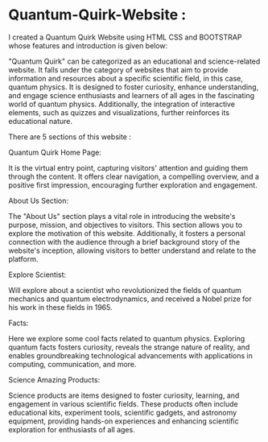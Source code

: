 # Quantum-Quirk-Website : 
I created a Quantum Quirk Website using HTML CSS and BOOTSTRAP whose features and introduction is given below: 

"Quantum Quirk" can be categorized as an educational and science-related website. It falls under the category of websites that aim to provide information and resources about a specific scientific field, in this case, quantum physics. It is designed to foster curiosity, enhance understanding, and engage science enthusiasts and learners of all ages in the fascinating world of quantum physics. Additionally, the integration of interactive elements, such as quizzes and visualizations, further reinforces its educational nature.

There are 5 sections of this website :

Quantum Quirk Home Page: 

It is the virtual entry point, capturing visitors' attention and guiding them through the content. It offers clear navigation, a compelling overview, and a positive first impression, encouraging further exploration and engagement.

About Us Section: 

The "About Us" section plays a vital role in introducing the website's purpose, mission, and objectives to visitors. This section allows you to explore the motivation of this website. Additionally, it fosters a personal connection with the audience through a brief background story of the website's inception, allowing visitors to better understand and relate to the platform.

Explore Scientist:

Will explore about a scientist who revolutionized the fields of quantum mechanics and quantum electrodynamics, and received a Nobel prize for his work in these fields in 1965.

Facts: 

Here we explore some cool facts related to quantum physics. Exploring quantum facts fosters curiosity, reveals the strange nature of reality, and enables groundbreaking technological advancements with applications in computing, communication, and more.

Science Amazing Products: 

Science products are items designed to foster curiosity, learning, and engagement in various scientific fields. These products often include educational kits, experiment tools, scientific gadgets, and astronomy equipment, providing hands-on experiences and enhancing scientific exploration for enthusiasts of all ages.
